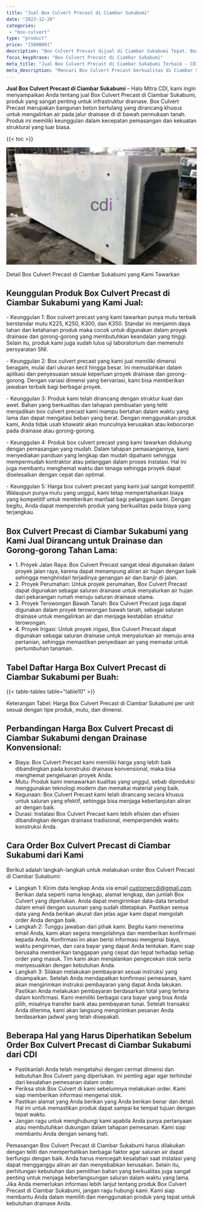 ```yaml
---
title: "Jual Box Culvert Precast di Ciambar Sukabumi"
date: "2023-12-28"
categories:
 - "box-culvert"
type: "product"
price: "[500000]"
description: "Box Culvert Precast dijual di Ciambar Sukabumi Tepat. Box Culvert Precast unggulan untuk kebutuhan konstruksi dengan performa optimal. Segera dapatkan informasi detail."
focus_keyphrase: "Box Culvert Precast di Ciambar Sukabumi"
meta_title: "Jual Box Culvert Precast di Ciambar Sukabumi Terbaik - CDI"
meta_description: "Mencari Box Culvert Precast berkualitas di Ciambar Sukabumi? Layanan profesional kami siap membantu dengan solusi terbaik. Klik untuk penawaran istimewa."
---
```


**Jual Box Culvert Precast di Ciambar Sukabumi** – Halo Mitra CDI, kami ingin menyampaikan Anda tentang jual Box Culvert Precast di Ciambar Sukabumi, produk yang sangat penting untuk infrastruktur drainase. Box Culvert Precast merupakan bangunan beton bertulang yang dirancang khusus untuk mengalirkan air pada jalur drainase di di bawah permukaan tanah. Produk ini memiliki keunggulan dalam kecepatan pemasangan dan kekuatan struktural yang luar biasa.

{{< toc >}}

![Jual Box Culvert Precast di Ciambar Sukabumi](/images/box-culvert/box-culvert-08.jpg)

Detail Box Culvert Precast di Ciambar Sukabumi yang Kami Tawarkan 

## Keunggulan Produk Box Culvert Precast di Ciambar Sukabumi yang Kami Jual:

\- Keunggulan 1: Box culvert precast yang kami tawarkan punya mutu terbaik berstandar mutu K225, K250, K300, dan K350. Standar ini menjamin daya tahan dan ketahanan produk maka cocok untuk digunakan dalam proyek drainase dan gorong-gorong yang membutuhkan keandalan yang tinggi. Selain itu, produk kami juga sudah lulus uji laboratorium dan memenuhi persyaratan SNI.

\- Keunggulan 2: Box culvert precast yang kami jual memiliki dimensi beragam, mulai dari ukuran kecil hingga besar. Ini memudahkan dalam aplikasi dan penyesuaian sesuai keperluan proyek drainase dan gorong-gorong. Dengan variasi dimensi yang bervariasi, kami bisa memberikan jawaban terbaik bagi berbagai proyek.

\- Keunggulan 3: Produk kami telah dirancang dengan struktur kuat dan awet. Bahan yang berkualitas dan tahapan pembuatan yang teliti menjadikan box culvert precast kami mampu bertahan dalam waktu yang lama dan dapat mengatasi beban yang berat. Dengan menggunakan produk kami, Anda tidak usah khawatir akan munculnya kerusakan atau kebocoran pada drainase atau gorong-gorong.

\- Keunggulan 4: Produk box culvert precast yang kami tawarkan didukung dengan pemasangan yang mudah. Dalam tahapan pemasangannya, kami menyediakan panduan yang lengkap dan mudah dipahami sehingga mempermudah kontraktor atau pelanggan dalam proses instalasi. Hal ini juga membantu menghemat waktu dan tenaga sehingga proyek dapat diselesaikan dengan cepat dan optimal.

\- Keunggulan 5: Harga box culvert precast yang kami jual sangat kompetitif. Walaupun punya mutu yang unggul, kami tetap mempertahankan biaya yang kompetitif untuk memberikan manfaat bagi pelanggan kami. Dengan begitu, Anda dapat memperoleh produk yang berkualitas pada biaya yang terjangkau.

## Box Culvert Precast di Ciambar Sukabumi yang Kami Jual Dirancang untuk Drainase dan Gorong-gorong Tahan Lama:

*   1\. Proyek Jalan Raya: Box Culvert Precast sangat ideal digunakan dalam proyek jalan raya, karena dapat menampung aliran air hujan dengan baik sehingga menghindari terjadinya genangan air dan banjir di jalan.
*   2\. Proyek Perumahan: Untuk proyek perumahan, Box Culvert Precast dapat digunakan sebagai saluran drainase untuk menyalurkan air hujan dari pekarangan rumah menuju saluran drainase utama.
*   3\. Proyek Terowongan Bawah Tanah: Box Culvert Precast juga dapat digunakan dalam proyek terowongan bawah tanah, sebagai saluran drainase untuk mengalirkan air dan menjaga kestabilan struktur terowongan.
*   4\. Proyek Irigasi: Untuk proyek irigasi, Box Culvert Precast dapat digunakan sebagai saluran drainase untuk menyalurkan air menuju area pertanian, sehingga memastikan penyediaan air yang memadai untuk pertumbuhan tanaman.

## Tabel Daftar Harga Box Culvert Precast di Ciambar Sukabumi per Buah:

{{< table-tables table="table10" >}}

Keterangan Tabel: Harga Box Culvert Precast di Ciambar Sukabumi per unit sesuai dengan tipe produk, mutu, dan dimensi.

## Perbandingan Harga Box Culvert Precast di Ciambar Sukabumi dengan Drainase Konvensional:

*   Biaya: Box Culvert Precast kami memiliki harga yang lebih baik dibandingkan pada konstruksi drainase konvensional, maka bisa menghemat pengeluaran proyek Anda.
*   Mutu: Produk kami menawarkan kualitas yang unggul, sebab diproduksi menggunakan teknologi modern dan memakai material yang baik.
*   Kegunaan: Box Culvert Precast kami telah dirancang secara khusus untuk saluran yang efektif, sehingga bisa menjaga keberlanjutan aliran air dengan baik.
*   Durasi: Instalasi Box Culvert Precast kami lebih efisien dan efisien dibandingkan dengan drainase tradisional, memperpendek waktu konstruksi Anda.

## Cara Order Box Culvert Precast di Ciambar Sukabumi dari Kami

Berikut adalah langkah-langkah untuk melakukan order Box Culvert Precast di Ciambar Sukabumi:

*   Langkah 1: Kirim data lengkap Anda via email customercdi@gmail.com. Berikan data seperti nama lengkap, alamat lengkap, dan jumlah Box Culvert yang diperlukan.
Anda dapat mengirimkan data-data tersebut dalam email dengan susunan yang sudah ditetapkan. Pastikan semua data yang Anda berikan akurat dan jelas agar kami dapat mengolah order Anda dengan baik.
*   Langkah 2: Tunggu jawaban dari pihak kami. Begitu kami menerima email Anda, kami akan segera mengolahnya dan memberikan konfirmasi kepada Anda. Konfirmasi ini akan berisi informasi mengenai biaya, waktu pengiriman, dan cara bayar yang dapat Anda tentukan.
Kami siap berusaha memberikan tanggapan yang cepat dan tepat terhadap setiap order yang masuk. Tim kami akan menjalankan pengecekan stok serta menyesuaikan dengan kebutuhan Anda.
*   Langkah 3: Silakan melakukan pembayaran sesuai instruksi yang disampaikan. Setelah Anda mendapatkan konfirmasi pemesanan, kami akan mengirimkan instruksi pembayaran yang dapat Anda lakukan. Pastikan Anda melakukan pembayaran berdasarkan total yang tertera dalam konfirmasi.
Kami memiliki berbagai cara bayar yang bisa Anda pilih, misalnya transfer bank atau pembayaran tunai. Setelah transaksi Anda diterima, kami akan langsung mengirimkan pesanan Anda berdasarkan jadwal yang telah disepakati.

## Beberapa Hal yang Harus Diperhatikan Sebelum Order Box Culvert Precast di Ciambar Sukabumi dari CDI

*   Pastikanlah Anda telah mengetahui dengan cermat dimensi dan kebutuhan Box Culvert yang diperlukan. Ini penting agar agar terhindar dari kesalahan pemesanan dalam order.
*   Periksa stok Box Culvert di kami sebelumnya melakukan order. Kami siap memberikan informasi mengenai stok.
*   Pastikan alamat yang Anda berikan yang Anda berikan benar dan detail. Hal ini untuk memastikan produk dapat sampai ke tempat tujuan dengan tepat waktu.
*   Jangan ragu untuk menghubungi kami apabila Anda punya pertanyaan atau membutuhkan dukungan dalam tahapan pemesanan. Kami siap membantu Anda dengan senang hati.

Pemasangan Box Culvert Precast di Ciambar Sukabumi harus dilakukan dengan teliti dan memperhatikan berbagai faktor agar saluran air dapat berfungsi dengan baik. Anda harus mencegah kesalahan saat instalasi yang dapat mengganggu aliran air dan menyebabkan kerusakan. Selain itu, perhitungan kebutuhan dan pemilihan bahan yang berkualitas juga sangat penting untuk menjaga keberlangsungan saluran dalam waktu yang lama. Jika Anda memerlukan informasi lebih lanjut tentang produk Box Culvert Precast di Ciambar Sukabumi, jangan ragu hubungi kami. Kami siap membantu Anda dalam memilih dan menggunakan produk yang tepat untuk kebutuhan drainase Anda.